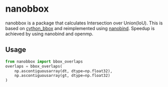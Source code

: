 # nanobbox

nanobbox is a package that calculates Intersection over Union(IoU).
This is based on [cython_bbox](https://github.com/samson-wang/cython_bbox) and reimplemented using [nanobind](https://github.com/wjakob/nanobind).
Speedup is achieved by using nanobind and openmp.

## Usage

```py
from nanobbox import bbox_overlaps
overlaps = bbox_overlaps(
    np.ascontiguousarray(dt, dtype=np.float32),
    np.ascontiguousarray(gt, dtype=np.float32)
)
```
